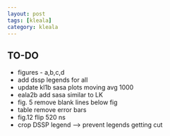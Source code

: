 ```yaml
---
layout: post
tags: [kleala]
category: kleala
---
```


## TO-DO
- figures - a,b,c,d
- add dssp legends for all
- update kl1b sasa plots moving avg 1000
- eala2b add sasa similar to LK
- fig. 5 remove blank lines below fig
- table remove error bars
- fig.12 flip 520 ns
- crop DSSP legend --> prevent legends getting cut
